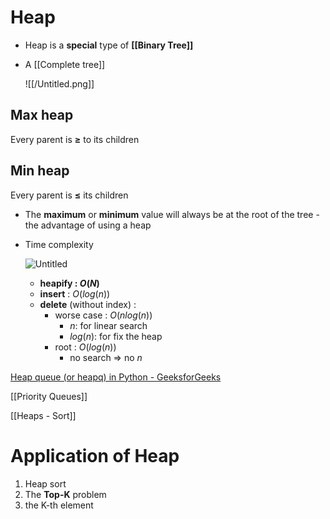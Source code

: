 # Heap

- Heap is a **special** type of **[[Binary Tree]]**
- A [[Complete tree]]
    
    
    ![[/Untitled.png]]


## Max heap
Every parent is **≥** to its children
## Min heap
Every parent is **≤** its children

- The **maximum** or **minimum** value will always be at the root of the tree - the advantage of using a heap
- Time complexity
    
    ![Untitled](02%20-%20Data%20structures/Tree/Binary%20Tree/Heap/Untitled%201.png)
    
    - **heapify : $O(N)$**
    - **insert** : $O(log(n))$
    - **delete** (without index) :
        - worse case : $O(n log(n))$
            - $n :$ for linear search
            - $log(n):$ for fix the heap
        - root : $O(log(n))$
            - no search ⇒ no $n$

[Heap queue (or heapq) in Python - GeeksforGeeks](https://www.geeksforgeeks.org/heap-queue-or-heapq-in-python/)

[[Priority Queues]]

[[Heaps - Sort]]

# Application of Heap

1. Heap sort
2. The **Top-K** problem
3. the K-th element